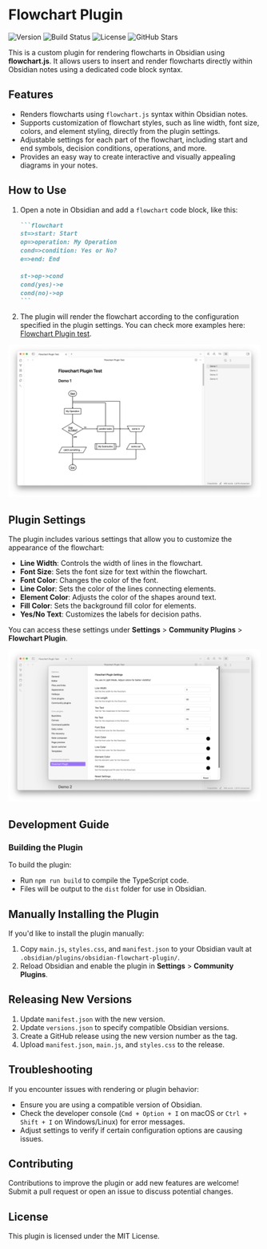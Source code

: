 # Flowchart Plugin

![Version](https://img.shields.io/github/v/tag/land0r/obsidian-flowchart-plugin?label=version)
![Build Status](https://github.com/land0r/obsidian-flowchart-plugin/actions/workflows/ci.yml/badge.svg)
![License](https://img.shields.io/github/license/land0r/obsidian-flowchart-plugin)
![GitHub Stars](https://img.shields.io/github/stars/land0r/obsidian-flowchart-plugin?style=social)

This is a custom plugin for rendering flowcharts in Obsidian using **flowchart.js**. It allows users to insert and render flowcharts directly within Obsidian notes using a dedicated code block syntax.

## Features

- Renders flowcharts using `flowchart.js` syntax within Obsidian notes.
- Supports customization of flowchart styles, such as line width, font size, colors, and element styling, directly from the plugin settings.
- Adjustable settings for each part of the flowchart, including start and end symbols, decision conditions, operations, and more.
- Provides an easy way to create interactive and visually appealing diagrams in your notes.

## How to Use

1. Open a note in Obsidian and add a `flowchart` code block, like this:

   ````markdown
   ```flowchart
   st=>start: Start
   op=>operation: My Operation
   cond=>condition: Yes or No?
   e=>end: End

   st->op->cond
   cond(yes)->e
   cond(no)->op
   ```
   ````

2. The plugin will render the flowchart according to the configuration specified in the plugin settings. You can check more examples here: [Flowchart Plugin test](./Flowchart%20Plugin%20Test.md).

![Demo](./assets/images/demo.png)

## Plugin Settings

The plugin includes various settings that allow you to customize the appearance of the flowchart:

- **Line Width**: Controls the width of lines in the flowchart.
- **Font Size**: Sets the font size for text within the flowchart.
- **Font Color**: Changes the color of the font.
- **Line Color**: Sets the color of the lines connecting elements.
- **Element Color**: Adjusts the color of the shapes around text.
- **Fill Color**: Sets the background fill color for elements.
- **Yes/No Text**: Customizes the labels for decision paths.

You can access these settings under **Settings** > **Community Plugins** > **Flowchart Plugin**.

![Settings](./assets/images/settings.png)

## Development Guide

### Building the Plugin

To build the plugin:

- Run `npm run build` to compile the TypeScript code.
- Files will be output to the `dist` folder for use in Obsidian.

## Manually Installing the Plugin

If you'd like to install the plugin manually:

1. Copy `main.js`, `styles.css`, and `manifest.json` to your Obsidian vault at `.obsidian/plugins/obsidian-flowchart-plugin/`.
2. Reload Obsidian and enable the plugin in **Settings** > **Community Plugins**.

## Releasing New Versions

1. Update `manifest.json` with the new version.
2. Update `versions.json` to specify compatible Obsidian versions.
3. Create a GitHub release using the new version number as the tag.
4. Upload `manifest.json`, `main.js`, and `styles.css` to the release.

## Troubleshooting

If you encounter issues with rendering or plugin behavior:

- Ensure you are using a compatible version of Obsidian.
- Check the developer console (`Cmd + Option + I` on macOS or `Ctrl + Shift + I` on Windows/Linux) for error messages.
- Adjust settings to verify if certain configuration options are causing issues.

## Contributing

Contributions to improve the plugin or add new features are welcome! Submit a pull request or open an issue to discuss potential changes.

## License

This plugin is licensed under the MIT License.
